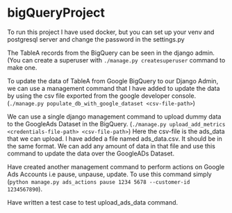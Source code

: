 # bigQueryProject

To run this project I have used docker, but you can set up your venv and postgresql server and change the password in the settings.py

The TableA records from the BigQuery can be seen in the django admin. (You can create a superuser with `./manage.py createsuperuser` command to make one.

To update the data of TableA from Google BigQuery to our Django Admin, we can use a management command that I have added to update the data by using the csv file exported from the google developer console. (`./manage.py populate_db_with_google_dataset <csv-file-path>`)

We can use a single django management command to upload dummy data to the GoogleAds Dataset in the BigQuery. (`./manage.py upload_add_metrics <credentials-file-path> <csv-file-path>`) Here the csv-file is the ads_data that we can upload. I have added a file named ads_data.csv. It should be in the same format. We can add any amount of data in that file and use this command to update the data over the GoogleADs Dataset.

Have created another management command to perform actions on Google Ads Accounts i.e pause, unpause, update. To use this command simply (`python manage.py ads_actions pause 1234 5678 --customer-id 1234567890`).

Have written a test case to test upload_ads_data command.
